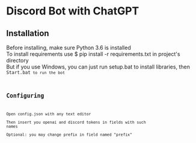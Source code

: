 # Discord Bot with ChatGPT
## Installation
Before installing, make sure Python 3.6 is installed  
To install requirements use $ pip install -r requirements.txt in project's directory  
But if you use Windows, you can just run setup.bat to install libraries, then <code>Start.bat<code> to run the bot  
## Configuring
Open config.json with any text editor  
Then insert you openai and discord tokens in fields with such names  
Optional: you may change prefix in field named "prefix"
